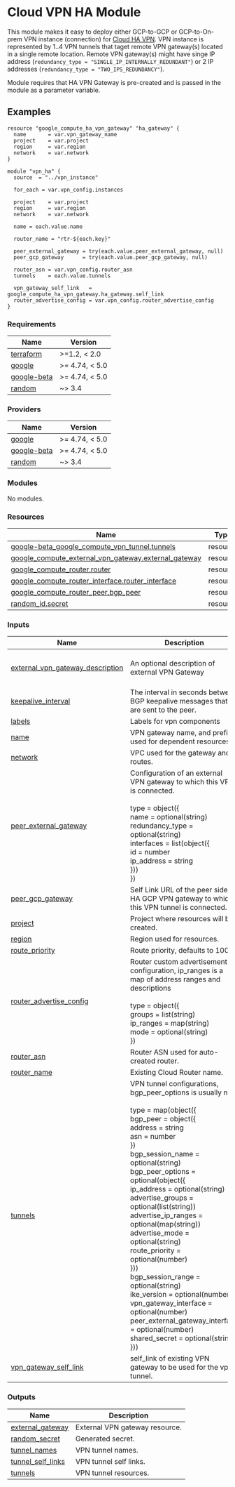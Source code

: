 # Cloud VPN HA Module
This module makes it easy to deploy either GCP-to-GCP or GCP-to-On-prem VPN instance (connection) for [Cloud HA VPN](https://cloud.google.com/vpn/docs/concepts/overview#ha-vpn).
VPN instance is represented by 1..4 VPN tunnels that taget remote VPN gateway(s) located in a single remote location. Remote VPN gateway(s) might have singe IP address (`redundancy_type = "SINGLE_IP_INTERNALLY_REDUNDANT"`) or 2 IP addresses (`redundancy_type = "TWO_IPS_REDUNDANCY"`).

Module requires that HA VPN Gateway is pre-created and is passed in the module as a parameter variable.

## Examples

```hcl
resource "google_compute_ha_vpn_gateway" "ha_gateway" {
  name       = var.vpn_gateway_name
  project    = var.project
  region     = var.region
  network    = var.network
}

module "vpn_ha" {
  source  = "../vpn_instance"
  
  for_each = var.vpn_config.instances

  project    = var.project
  region     = var.region
  network    = var.network

  name = each.value.name

  router_name = "rtr-${each.key}"

  peer_external_gateway = try(each.value.peer_external_gateway, null)
  peer_gcp_gateway      = try(each.value.peer_gcp_gateway, null)

  router_asn = var.vpn_config.router_asn
  tunnels    = each.value.tunnels

  vpn_gateway_self_link   = google_compute_ha_vpn_gateway.ha_gateway.self_link
  router_advertise_config = var.vpn_config.router_advertise_config
}
```

<!-- BEGINNING OF PRE-COMMIT-TERRAFORM DOCS HOOK -->
### Requirements

| Name | Version |
|------|---------|
| <a name="requirement_terraform"></a> [terraform](#requirement\_terraform) | >=1.2, < 2.0 |
| <a name="requirement_google"></a> [google](#requirement\_google) | >= 4.74, < 5.0 |
| <a name="requirement_google-beta"></a> [google-beta](#requirement\_google-beta) | >= 4.74, < 5.0 |
| <a name="requirement_random"></a> [random](#requirement\_random) | ~> 3.4 |

### Providers

| Name | Version |
|------|---------|
| <a name="provider_google"></a> [google](#provider\_google) | >= 4.74, < 5.0 |
| <a name="provider_google-beta"></a> [google-beta](#provider\_google-beta) | >= 4.74, < 5.0 |
| <a name="provider_random"></a> [random](#provider\_random) | ~> 3.4 |

### Modules

No modules.

### Resources

| Name | Type |
|------|------|
| [google-beta_google_compute_vpn_tunnel.tunnels](https://registry.terraform.io/providers/hashicorp/google-beta/latest/docs/resources/google_compute_vpn_tunnel) | resource |
| [google_compute_external_vpn_gateway.external_gateway](https://registry.terraform.io/providers/hashicorp/google/latest/docs/resources/compute_external_vpn_gateway) | resource |
| [google_compute_router.router](https://registry.terraform.io/providers/hashicorp/google/latest/docs/resources/compute_router) | resource |
| [google_compute_router_interface.router_interface](https://registry.terraform.io/providers/hashicorp/google/latest/docs/resources/compute_router_interface) | resource |
| [google_compute_router_peer.bgp_peer](https://registry.terraform.io/providers/hashicorp/google/latest/docs/resources/compute_router_peer) | resource |
| [random_id.secret](https://registry.terraform.io/providers/hashicorp/random/latest/docs/resources/id) | resource |

### Inputs

| Name | Description | Type | Default | Required |
|------|-------------|------|---------|:--------:|
| <a name="input_external_vpn_gateway_description"></a> [external\_vpn\_gateway\_description](#input\_external\_vpn\_gateway\_description) | An optional description of external VPN Gateway | `string` | `"Terraform managed external VPN gateway"` | no |
| <a name="input_keepalive_interval"></a> [keepalive\_interval](#input\_keepalive\_interval) | The interval in seconds between BGP keepalive messages that are sent to the peer. | `number` | `20` | no |
| <a name="input_labels"></a> [labels](#input\_labels) | Labels for vpn components | `map(string)` | `{}` | no |
| <a name="input_name"></a> [name](#input\_name) | VPN gateway name, and prefix used for dependent resources. | `string` | n/a | yes |
| <a name="input_network"></a> [network](#input\_network) | VPC used for the gateway and routes. | `string` | n/a | yes |
| <a name="input_peer_external_gateway"></a> [peer\_external\_gateway](#input\_peer\_external\_gateway) | Configuration of an external VPN gateway to which this VPN is connected.<br><br>type = object({<br>  name            = optional(string)<br>  redundancy\_type = optional(string)<br>  interfaces = list(object({<br>    id         = number<br>    ip\_address = string<br>  }))<br>}) | `any` | `null` | no |
| <a name="input_peer_gcp_gateway"></a> [peer\_gcp\_gateway](#input\_peer\_gcp\_gateway) | Self Link URL of the peer side HA GCP VPN gateway to which this VPN tunnel is connected. | `string` | `null` | no |
| <a name="input_project"></a> [project](#input\_project) | Project where resources will be created. | `string` | n/a | yes |
| <a name="input_region"></a> [region](#input\_region) | Region used for resources. | `string` | n/a | yes |
| <a name="input_route_priority"></a> [route\_priority](#input\_route\_priority) | Route priority, defaults to 1000. | `number` | `1000` | no |
| <a name="input_router_advertise_config"></a> [router\_advertise\_config](#input\_router\_advertise\_config) | Router custom advertisement configuration, ip\_ranges is a map of address ranges and descriptions<br><br>type = object({<br>  groups    = list(string)<br>  ip\_ranges = map(string)<br>  mode      = optional(string)<br>}) | `any` | `null` | no |
| <a name="input_router_asn"></a> [router\_asn](#input\_router\_asn) | Router ASN used for auto-created router. | `number` | `64514` | no |
| <a name="input_router_name"></a> [router\_name](#input\_router\_name) | Existing Cloud Router name. | `string` | `""` | no |
| <a name="input_tunnels"></a> [tunnels](#input\_tunnels) | VPN tunnel configurations, bgp\_peer\_options is usually null.<br><br>type = map(object({<br>  bgp\_peer = object({<br>    address = string<br>    asn     = number<br>  })<br>  bgp\_session\_name = optional(string)<br>  bgp\_peer\_options = optional(object({<br>    ip\_address          = optional(string)<br>    advertise\_groups    = optional(list(string))<br>    advertise\_ip\_ranges = optional(map(string))<br>    advertise\_mode      = optional(string)<br>    route\_priority      = optional(number)<br>  }))<br>  bgp\_session\_range               = optional(string)<br>  ike\_version                     = optional(number)<br>  vpn\_gateway\_interface           = optional(number)<br>  peer\_external\_gateway\_interface = optional(number)<br>  shared\_secret                   = optional(string)<br>})) | `map(any)` | `{}` | no |
| <a name="input_vpn_gateway_self_link"></a> [vpn\_gateway\_self\_link](#input\_vpn\_gateway\_self\_link) | self\_link of existing VPN gateway to be used for the vpn tunnel. | `string` | n/a | yes |

### Outputs

| Name | Description |
|------|-------------|
| <a name="output_external_gateway"></a> [external\_gateway](#output\_external\_gateway) | External VPN gateway resource. |
| <a name="output_random_secret"></a> [random\_secret](#output\_random\_secret) | Generated secret. |
| <a name="output_tunnel_names"></a> [tunnel\_names](#output\_tunnel\_names) | VPN tunnel names. |
| <a name="output_tunnel_self_links"></a> [tunnel\_self\_links](#output\_tunnel\_self\_links) | VPN tunnel self links. |
| <a name="output_tunnels"></a> [tunnels](#output\_tunnels) | VPN tunnel resources. |
<!-- END OF PRE-COMMIT-TERRAFORM DOCS HOOK -->
